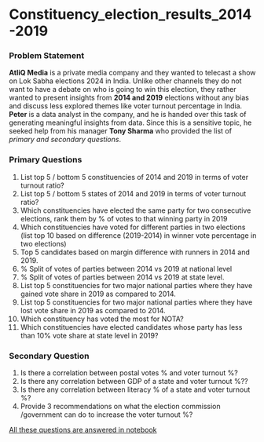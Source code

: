 # Constituency_election_results_2014-2019

### Problem Statement
**AtliQ Media** is a private media company and they wanted to telecast a show on Lok Sabha elections 2024 in India. Unlike other channels they do not want to have a debate on who is going to win this election, they rather wanted to present insights from **2014 and 2019** elections without any bias and discuss less explored themes like voter turnout percentage in India.  **Peter** is a data analyst in the company, and he is handed over this task of generating meaningful insights from data. Since this is a sensitive topic, he seeked help from his manager **Tony Sharma** who provided the list of *primary and secondary questions*.

### Primary Questions
1. List top 5 / bottom 5 constituencies of 2014 and 2019 in terms of voter turnout ratio?
2. List top 5 / bottom 5 states of 2014 and 2019 in terms of voter turnout ratio?
3. Which constituencies have elected the same party for two consecutive elections, rank them by % of votes to that winning party in 2019
4. Which constituencies have voted for different parties in two elections (list top 10 based on difference (2019-2014) in winner vote percentage in two elections)
5. Top 5 candidates based on margin difference with runners in 2014 and 2019.
6. % Split of votes of parties between 2014 vs 2019 at national level
7. % Split of votes of parties between 2014 vs 2019 at state level.
8. List top 5 constituencies for two major national parties where they have gained vote share in 2019 as compared to 2014.
9. List top 5 constituencies for two major national parties where they have lost vote share in 2019 as compared to 2014.
10. Which constituency has voted the most for NOTA?
11. Which constituencies have elected candidates whose party has less than 10% vote share at state level in 2019?

### Secondary Question
1. Is there a correlation between postal votes % and voter turnout %?
2. Is there any correlation between GDP of a state and voter turnout %??
3. Is there any correlation between literacy % of a state and voter turnout %?
4. Provide 3 recommendations on what the election commission /government can do to increase the voter turnout %?

[All these questions are answered in notebook](https://github.com/rishabh11336/Constituency_election_results_2014-2019/blob/main/data%26notebook/EDA.ipynb)
